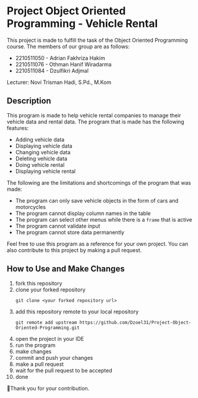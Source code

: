 # Project Object Oriented Programming - Vehicle Rental

This project is made to fulfill the task of the Object Oriented Programming course.
The members of our group are as follows:
- 2210511050 - Adrian Fakhriza Hakim
- 2210511076 - Othman Hanif Wiradarma
- 2210511084 - Dzulfikri Adjmal

Lecturer: Novi Trisman Hadi, S.Pd., M.Kom

## Description

This program is made to help vehicle rental companies to manage their vehicle data and rental data. The program that is made has the following features:

- Adding vehicle data
- Displaying vehicle data
- Changing vehicle data
- Deleting vehicle data
- Doing vehicle rental
- Displaying vehicle rental

The following are the limitations and shortcomings of the program that was made:

- The program can only save vehicle objects in the form of cars and motorcycles
- The program cannot display column names in the table
- The program can select other menus while there is a `frame` that is active
- The program cannot validate input
- The program cannot store data permanently

Feel free to use this program as a reference for your own project. You can also contribute to this project by making a pull request.

## How to Use and Make Changes

1. fork this repository
2. clone your forked repository
    ```shell
    git clone <your forked repository url>
    ```
3. add this repository remote to your local repository
    ```shell
    git remote add upstream https://github.com/Dzoel31/Project-Object-Oriented-Programming.git
    ```
4. open the project in your IDE
5. run the program
6. make changes
7. commit and push your changes
8. make a pull request
9. wait for the pull request to be accepted
10. done

🎉Thank you for your contribution.
